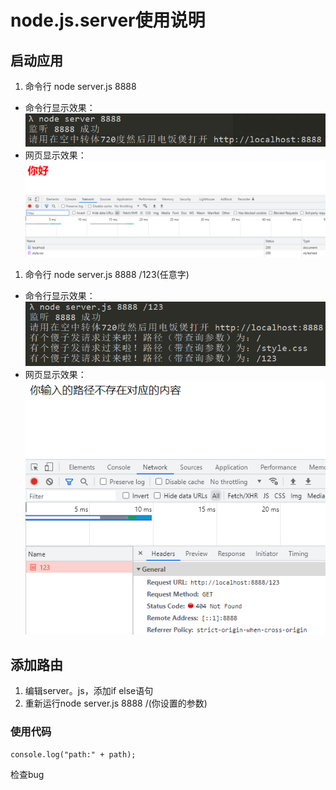 # node.js.server使用说明

## 启动应用
1. 命令行 node server.js 8888
* 命令行显示效果：
![成功](%E5%91%BD%E4%BB%A4%E8%A1%8C%E7%BB%93%E6%9E%9C1.jpg)
* 网页显示效果：
![成功](网页结果1.jpg)
1. 命令行 node server.js 8888 /123(任意字) 
* 命令行显示效果：
![成功](%E5%91%BD%E4%BB%A4%E8%A1%8C%E7%BB%93%E6%9E%9C2.jpg)
* 网页显示效果：
![成功](%E7%BD%91%E9%A1%B5%E7%BB%93%E6%9E%9C2.jpg)
  
## 添加路由
1. 编辑server。js，添加if else语句
2. 重新运行node server.js 8888 /(你设置的参数)

### 使用代码

    console.log("path:" + path);
    
检查bug